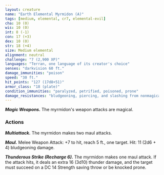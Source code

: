 ```yaml
---
layout: creature
name: "Earth Elemental Myrmidon (A)"
tags: [medium, elemental, cr7, elemental-evil]
cha: 10 (0)
wis: 10 (0)
int: 8 (-1)
con: 17 (+3)
dex: 10 (0)
str: 18 (+4)
size: Medium elemental
alignment: neutral
challenge: "7 (2,900 XP)"
languages: "Terran, one language of its creator's choice"
senses: "darkvision 60 ft."
damage_immunities: "poison"
speed: "30 ft."
hit_points: "127 (17d8+51)"
armor_class: "18 (plate)"
condition_immunities: "paralyzed, petrified, poisoned, prone"
damage_resistances: "bludgeoning, piercing, and slashing from nonmagical weapons"
---
```


***Magic Weapons.*** The myrmidon's weapon attacks are magical.

### Actions

***Multiattack.*** The myrmidon makes two maul attacks.

***Maul.*** Melee Weapon Attack: +7 to hit, reach 5 ft., one target. Hit: 11 (2d6 + 4) bludgeoning damage.

***Thunderous Strike (Recharge 6).*** The myrmidon makes one maul attack. If the attack hits, it deals an extra 16 (3d10) thunder damage, and the target must succeed on a DC 14 Strength saving throw or be knocked prone.